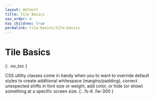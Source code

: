 ```yaml
---
layout: default
title: Tile Basics
nav_order: 4
has_children: true
permalink: tile-basics/tile-basics
---
```


# Tile Basics
{: .no_toc }

CSS utility classes come in handy when you to want to override default styles to create additional whitespace (margins/padding), correct unexpected shifts in font size or weight, add color, or hide (or show) something at a specific screen size.
{: .fs-6 .fw-300 }
